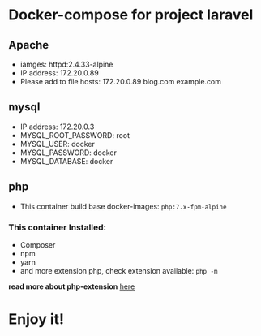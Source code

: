 # Docker-compose for project laravel

## Apache
- iamges: httpd:2.4.33-alpine
- IP address: 172.20.0.89
- Please add to file hosts: 172.20.0.89     blog.com    example.com

## mysql 
- IP address: 172.20.0.3
- MYSQL_ROOT_PASSWORD: root
- MYSQL_USER: docker
- MYSQL_PASSWORD: docker
- MYSQL_DATABASE: docker

## php
- This container build base docker-images: `php:7.x-fpm-alpine`  
### This container Installed:
 - Composer
 - npm
 - yarn
 - and more extension php, check extension available: `php -m`
 
 **read more about php-extension** [here](https://github.com/docker-library/docs/blob/master/php/README.md#how-to-install-more-php-extensions)
 
# Enjoy it!